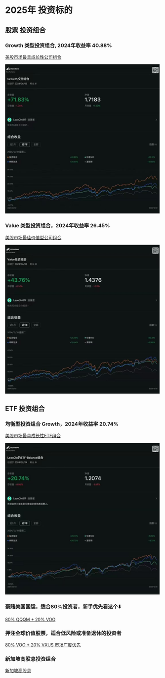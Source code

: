 # 2025年 投资标的

## 股票 投资组合

### Growth 类型投资组合, 2024年收益率 40.88%
<a href="https://portfolio.moomoo.com/portfolio/2000000020081" target="_blank">美股市场最具成长性公司组合</a>
<p></p>
<img src="https://github.com/leonjin819/f5-tts-doc/blob/main/WeChat%20Photo%20Editor_20250208182807.jpg?raw=true" width="500">

### Value 类型投资组合，2024年收益率 26.45%
<a href="https://portfolio.moomoo.com/portfolio/2000000020082" target="_blank">美股市场最佳价值型公司组合</a>
<p></p>
<img src="https://github.com/leonjin819/f5-tts-doc/blob/main/WeChat%20Photo%20Editor_20250208182833.jpg?raw=true" width="500">

## ETF 投资组合

### 均衡型投资组合 Growth，2024年收益率 20.74%
<a href="https://portfolio.moomoo.com/portfolio/2000000021971" target="_blank">美股市场最具成长性ETF组合</a>
<p></p>
<img src="https://github.com/leonjin819/f5-tts-doc/blob/main/WeChat%20Photo%20Editor_20250208182920.jpg?raw=true" width="500">

### 豪赌美国国运，适合80%投资者，新手优先看这个⬇️
<a href="https://portfolio.moomoo.com/portfolio/2000000025340" target="_blank">80% QQQM + 20% VOO</a>

### 押注全球价值股票，适合低风险或准备退休的投资者
<a href="https://portfolio.moomoo.com/portfolio/2000000025339" target="_blank">80% VOO + 20% VXUS 市场广度优先</a>

### 新加坡高股息投资组合
<a href="https://portfolio.moomoo.com/portfolio/2000000025520" target="_blank">新加坡高股息</a>
